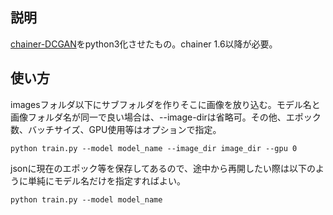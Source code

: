 ## 説明
[chainer-DCGAN](https://github.com/mattya/chainer-DCGAN)をpython3化させたもの。chainer 1.6以降が必要。


## 使い方
imagesフォルダ以下にサブフォルダを作りそこに画像を放り込む。モデル名と画像フォルダ名が同一で良い場合は、--image-dirは省略可。その他、エポック数、バッチサイズ、GPU使用等はオプションで指定。
```
python train.py --model model_name --image_dir image_dir --gpu 0
```

jsonに現在のエポック等を保存してあるので、途中から再開したい際は以下のように単純にモデル名だけを指定すればよい。
```
python train.py --model model_name
```
